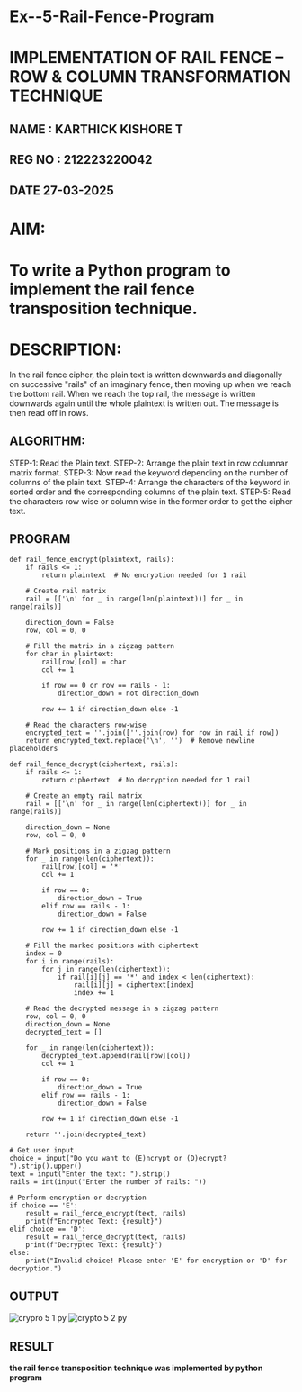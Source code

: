 # Ex--5-Rail-Fence-Program

# IMPLEMENTATION OF RAIL FENCE – ROW & COLUMN TRANSFORMATION TECHNIQUE

## NAME : KARTHICK KISHORE T
## REG NO : 212223220042
## DATE 27-03-2025

# AIM:

# To write a Python program to implement the rail fence transposition technique.

# DESCRIPTION:

In the rail fence cipher, the plain text is written downwards and diagonally on successive "rails" of an imaginary fence, then moving up when we reach the bottom rail. When we reach the top rail, the message is written downwards again until the whole plaintext is written out. The message is then read off in rows.

## ALGORITHM:

STEP-1: Read the Plain text.
STEP-2: Arrange the plain text in row columnar matrix format.
STEP-3: Now read the keyword depending on the number of columns of the plain text.
STEP-4: Arrange the characters of the keyword in sorted order and the corresponding columns of the plain text.
STEP-5: Read the characters row wise or column wise in the former order to get the cipher text.

## PROGRAM

```
def rail_fence_encrypt(plaintext, rails):
    if rails <= 1:
        return plaintext  # No encryption needed for 1 rail

    # Create rail matrix
    rail = [['\n' for _ in range(len(plaintext))] for _ in range(rails)]
    
    direction_down = False
    row, col = 0, 0
    
    # Fill the matrix in a zigzag pattern
    for char in plaintext:
        rail[row][col] = char
        col += 1
        
        if row == 0 or row == rails - 1:
            direction_down = not direction_down
            
        row += 1 if direction_down else -1

    # Read the characters row-wise
    encrypted_text = ''.join([''.join(row) for row in rail if row])
    return encrypted_text.replace('\n', '')  # Remove newline placeholders

def rail_fence_decrypt(ciphertext, rails):
    if rails <= 1:
        return ciphertext  # No decryption needed for 1 rail

    # Create an empty rail matrix
    rail = [['\n' for _ in range(len(ciphertext))] for _ in range(rails)]
    
    direction_down = None
    row, col = 0, 0

    # Mark positions in a zigzag pattern
    for _ in range(len(ciphertext)):
        rail[row][col] = '*'
        col += 1
        
        if row == 0:
            direction_down = True
        elif row == rails - 1:
            direction_down = False

        row += 1 if direction_down else -1

    # Fill the marked positions with ciphertext
    index = 0
    for i in range(rails):
        for j in range(len(ciphertext)):
            if rail[i][j] == '*' and index < len(ciphertext):
                rail[i][j] = ciphertext[index]
                index += 1

    # Read the decrypted message in a zigzag pattern
    row, col = 0, 0
    direction_down = None
    decrypted_text = []

    for _ in range(len(ciphertext)):
        decrypted_text.append(rail[row][col])
        col += 1

        if row == 0:
            direction_down = True
        elif row == rails - 1:
            direction_down = False

        row += 1 if direction_down else -1

    return ''.join(decrypted_text)

# Get user input
choice = input("Do you want to (E)ncrypt or (D)ecrypt? ").strip().upper()
text = input("Enter the text: ").strip()
rails = int(input("Enter the number of rails: "))

# Perform encryption or decryption
if choice == 'E':
    result = rail_fence_encrypt(text, rails)
    print(f"Encrypted Text: {result}")
elif choice == 'D':
    result = rail_fence_decrypt(text, rails)
    print(f"Decrypted Text: {result}")
else:
    print("Invalid choice! Please enter 'E' for encryption or 'D' for decryption.")

```

## OUTPUT

![crypro 5 1 py](https://github.com/user-attachments/assets/98d1df43-fba4-44b1-900f-20da2b51f512)
![crypto 5 2 py](https://github.com/user-attachments/assets/e37ed8fe-f01d-45fd-86cf-01a025e80ee2)


## RESULT

**the rail fence transposition technique was implemented by python program**
